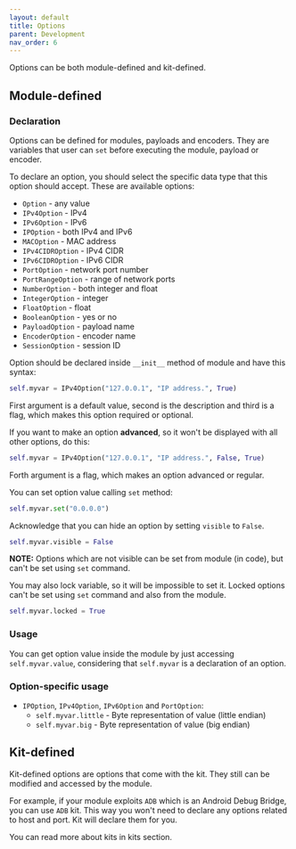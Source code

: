 ```yaml
---
layout: default
title: Options
parent: Development
nav_order: 6
---
```


Options can be both module-defined and kit-defined.

## Module-defined

### Declaration

Options can be defined for modules, payloads and encoders. They are variables that user can `set` before executing the module, payload or encoder.

To declare an option, you should select the specific data type that this option should accept. These are available options:

* `Option` - any value
* `IPv4Option` - IPv4
* `IPv6Option` - IPv6
* `IPOption` - both IPv4 and IPv6
* `MACOption` - MAC address
* `IPv4CIDROption` - IPv4 CIDR
* `IPv6CIDROption` - IPv6 CIDR
* `PortOption` - network port number
* `PortRangeOption` - range of network ports
* `NumberOption` - both integer and float
* `IntegerOption` - integer
* `FloatOption` - float
* `BooleanOption` - yes or no
* `PayloadOption` - payload name
* `EncoderOption` - encoder name
* `SessionOption` - session ID

Option should be declared inside `__init__` method of module and have this syntax:

```python
self.myvar = IPv4Option("127.0.0.1", "IP address.", True)
```

First argument is a default value, second is the description and third is a flag, which makes this option required or optional.

If you want to make an option **advanced**, so it won't be displayed with all other options, do this:

```python
self.myvar = IPv4Option("127.0.0.1", "IP address.", False, True)
```

Forth argument is a flag, which makes an option advanced or regular.

You can set option value calling `set` method:

```python
self.myvar.set("0.0.0.0")
```

Acknowledge that you can hide an option by setting `visible` to `False`.

```python
self.myvar.visible = False
```

**NOTE:** Options which are not visible can be set from module (in code), but can't be set using `set` command.

You may also lock variable, so it will be impossible to set it. Locked options can't be set using `set` command and also from the module.

```python
self.myvar.locked = True
```

### Usage

You can get option value inside the module by just accessing `self.myvar.value`, considering that `self.myvar` is a declaration of an option.

### Option-specific usage

* `IPOption`, `IPv4Option`, `IPv6Option` and `PortOption`:
  * `self.myvar.little` - Byte representation of value (little endian)
  * `self.myvar.big` - Byte representation of value (big endian)

## Kit-defined

Kit-defined options are options that come with the kit. They still can be modified and accessed by the module.

For example, if your module exploits `ADB` which is an Android Debug Bridge, you can use `ADB` kit. This way you won't need to declare any options related to host and port. Kit will declare them for you.

You can read more about kits in kits section.